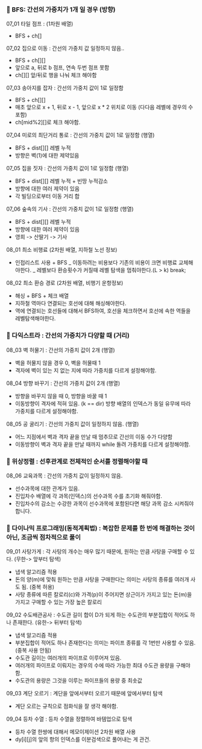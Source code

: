

### 📌 BFS: 간선의 가중치가 1개 일 경우 (방향)

07_01 타일 점프 : (1차원 배열)
- BFS + ch[]

07_02 집으로 이동 : 간선의 가중치 값 일정하지 않음..
- BFS + ch[][]
- 앞으로 a, 뒤로 b 점프, 연속 두번 점프 못함
- ch[][] 앞/뒤로 행을 나눠 체크 해야함

07_03 송아지를 잡자 : 간선의 가중치 값이 1로 일정함
- BFS + ch[][]
- 매초 앞으로 x + 1, 뒤로 x - 1, 앞으로 x * 2 위치로 이동 (다다음 레벨에 경우의 수 포함)
- ch[mid%2][]로 체크 해야함.

07_04 미로의 최단거리 통로 : 간선의 가중치 값이 1로 일정함 (행열)
- BFS + dist[][] 레벨 누적
- 방향은 벽(1)에 대한 제약있음

07_05 집을 짓자 : 간선의 가중치 값이 1로 일정함 (행열)
- BFS + dist[][] 레벨 누적 + 빈땅 누적감소
- 방향에 대한 여러 제약이 있음
- 각 빌딩으로부터 이동 거리 합

07_06 숲속의 기사 : 간선의 가중치 값이 1로 일정함 (행열)
- BFS + dist[][] 레벨 누적
- 방향에 대한 여러 제약이 있음
- 영희 -> 산딸기 -> 기사

08_01 최소 비행료 (2차원 배열, 지하철 노선 정보)
- 인접리스트 사용 + BFS
  _ 이동하려는 비용보다 기존의 비용이 크면 비행료 교체해야한다.
  _ 레벨보다 환승횟수가 커질때 레벨 탐색을 멈춰야한다.(L > k) break;

08_02 최소 환승 경로 (2차원 배열, 비행기 운항정보)
- 해싱 + BFS + 체크 배열
- 지하철 역마다 연결되는 호선에 대해 해싱해야한다.
- 역에 연결되는 호선들에 대해서 BFS하여, 호선을 체크하면서 호선에 속한 역들을 레벨탐색해야한다.

### 📌 다익스트라 : 간선의 가중치가 다양할 때 (거리)
08_03 벽 허물기 : 간선의 가중치 값이 2개 (행열)
- 벽을 허물지 않을 경우 0, 벽을 허물때 1
- 격자에 벽이 있는 지 없는 지에 따라 가중치를 다르게 설정해야함.

08_04 방향 바꾸기 : 간선의 가중치 값이 2개 (행열)
- 방향을 바꾸지 않을 때 0, 방향을 바꿀 때 1
- 이동방향이 격자에 적혀 있음. (k == dir) 방향 배열의 인덱스가 동일 유무에 따라 가중치를 다르게 설정해야함.

08_05 공 굴리기 : 간선의 가중치 값이 일정하지 않음. (행열)
- 어느 지점에서 벽과 격자 끝을 만날 때 멈추므로 간선의 이동 수가 다양함
- 이동방향이 벽과 격자 끝을 만날 때까지 while 돌려 가중치를 다르게 설정해야함.

### 📌 위상정렬 : 선후관계로 전체적인 순서를 정렬해야할 때
08_06 교육과목 : 간선의 가중치 값이 일정하지 않음. 
- 선수과목에 대한 관계가 있음.
- 진입차수 배열에 각 과목(인덱스)의 선수과목 수를 초기화 해줘야함.
- 진입차수의 감소는 수강한 과목이 선수과목에 포함된다면 해당 과목 감소 시켜줘야 합니다.

### 📌 다이나믹 프로그래밍(동적계획법) : 복잡한 문제를 한 번에 해결하는 것이 아닌, 조금씩 점차적으로 풀이
09_01 사탕가게 : 각 사탕의 개수는 매우 많기 때문에, 원하는 만큼 사탕을 구매할 수 있다. (무한-> 앞부터 탐색)
- 냅색 알고리즘 적용
- 돈의 양(m)에 맞춰 원하는 만큼 사탕을 구매한다는 의미는 사탕의 종류를 여러개 사도 됨. (중복 허용)
- 사탕 종류에 따른 칼로리(c)와 가격(p)이 주어지면 상근이가 가지고 있는 돈(m)을 가지고 구매할 수 있는 가장 높은 칼로리

09_02 수도배관공사 : 수도관 길이 합이 D가 되게 하는 수도관의 부분집합이 적어도 하나 존재한다. (유한-> 뒤부터 탐색)
- 냅색 알고리즘 적용
- 부분집합이 적어도 하나 존재한다는 의미는 파이프 종류를 각 1번만 사용할 수 있음. (중복 사용 안됨)
- 수도관 길이는 여러개의 파이프로 이루어져 있음. 
- 여러개의 파이프로 이뤄지는 경우의 수에 따라 가능한 최대 수도관 용량을 구해야함.
- 수도관의 용량은 그것을 이루는 파이프들의 용량 중 최솟값

09_03 계단 오르기 : 계단을 앞에서부터 오르기 때문에 앞에서부터 탐색
- 계단 오르는 규칙으로 점화식을 잘 생각 해야함.

09_04 등차 수열 : 등차 수열을 정렬하여 바템업으로 탐색
- 등차 수열 한쌍에 대해서 메모이제이션 2차원 배열 사용
- dy[i][j]의 앞의 항의 인덱스를 이분검색으로 풀어내는 게 관건.



